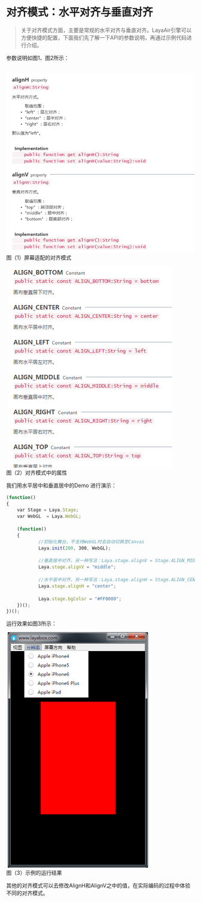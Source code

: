 # 对齐模式：水平对齐与垂直对齐

> 关于对齐模式方面，主要是常规的水平对齐与垂直对齐。LayaAir引擎可以方便快捷的配置，下面我们先了解一下API的参数说明，再通过示例代码进行介绍。
>

参数说明如图1、图2所示：

​	![image.png](img/1.png)<br/>
​	图（1）屏幕适配的对齐模式



​	![blob.png](img/2.png)<br/>
​	图（2）对齐模式中的属性



我们用水平居中和垂直居中的Demo 进行演示：

```javascript
(function()
{
    var Stage = Laya.Stage;
    var WebGL  = Laya.WebGL;
  
    (function()
    {
            //初始化舞台，不支持WebGL时会自动切换至Canvas
            Laya.init(200, 300, WebGL);
        
            //垂直居中对齐，另一种写法：Laya.stage.alignV = Stage.ALIGN_MIDDLE
            Laya.stage.alignV = "middle";
              
            //水平居中对齐，另一种写法：Laya.stage.alignH = Stage.ALIGN_CENTER;
            Laya.stage.alignH = "center";
  
            Laya.stage.bgColor = "#FF0000";
    })();
})();
```

运行效果如图3所示：

​	![blob.png](img/3.png)<br/>
​	图（3）示例的运行结果

其他的对齐模式可以去修改AlignH和AlignV之中的值，在实际编码的过程中体验不同的对齐模式。